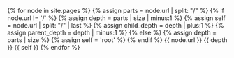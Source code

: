 ---
---

{% for node in site.pages %}
{% assign parts = node.url | split: "/" %}
{% if node.url != '/' %}
{% assign depth = parts | size | minus:1 %}
{% assign self = node.url | split: "/" | last %}
{% assign child_depth = depth | plus:1 %}
{% assign parent_depth = depth | minus:1 %}
{% else %}
{% assign depth = parts | size %}
{% assign self = 'root' %}
{% endif %}
{{ node.url }}
{{ depth }}
{{ self }}
{% endfor %}
